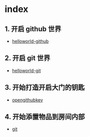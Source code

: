 # index

## 1. 开启 github 世界

* [helloworld-github](helloworld-github.md)

## 2. 开启 git 世界

* [helloworld-git](helloworld-git.md)

## 3. 开始打造开启大门的钥匙

* [opengithubkey](opengithubkey.md)

## 4. 开始添置物品到房间内部

* [git](git.md)

